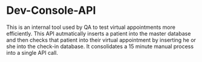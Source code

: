 # Dev-Console-API

This is an internal tool used by QA to test virtual appointments more efficiently. This API autmatically inserts a patient into the master database and then checks that patient into their virtual appointment by inserting he or she into the check-in database. It consolidates a 15 minute manual process into a single API call. 
